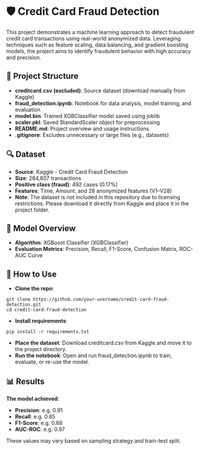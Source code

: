 # 🛡️ Credit Card Fraud Detection
This project demonstrates a machine learning approach to detect fraudulent credit card transactions using real-world anonymized data. Leveraging techniques such as feature scaling, data balancing, and gradient boosting models, the project aims to identify fraudulent behavior with high accuracy and precision.


## 📂 Project Structure
* **creditcard.csv (excluded)**: Source dataset (download manually from Kaggle)
* **fraud_detection.ipynb**: Notebook for data analysis, model training, and evaluation
* **model.bin**: Trained XGBClassifier model saved using joblib
* **scaler.pkl**: Saved StandardScaler object for preprocessing
* **README.md**: Project overview and usage instructions
* **.gitignore**: Excludes unnecessary or large files (e.g., datasets)


## 🔍 Dataset
* **Source**: Kaggle - Credit Card Fraud Detection
* **Size**: 284,807 transactions
* **Positive class (fraud)**: 492 cases (0.17%)
* **Features**: Time, Amount, and 28 anonymized features (V1–V28)
* **Note**: The dataset is not included in this repository due to licensing restrictions. Please download it directly from Kaggle and place it in the project folder.


## 🚀 Model Overview
* **Algorithm**: XGBoost Classifier (XGBClassifier)
* **Evaluation Metrics**:
  Precision, Recall, F1-Score, Confusion Matrix, ROC-AUC Curve


## 🧪 How to Use
* **Clone the repo**:
```
git clone https://github.com/your-username/credit-card-fraud-detection.git
cd credit-card-fraud-detection
```
* **Install requirements**:
```
pip install -r requirements.txt
```
* **Place the dataset**:
Download creditcard.csv from Kaggle and move it to the project directory.
* **Run the notebook**:
Open and run fraud_detection.ipynb to train, evaluate, or re-use the model.


## 📊 Results
**The model achieved**:
* **Precision**: e.g. 0.91
* **Recall**: e.g. 0.85
* **F1-Score**: e.g. 0.88
* **AUC-ROC**: e.g. 0.97

These values may vary based on sampling strategy and train-test split.
